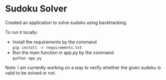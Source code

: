 # Sudoku Solver

Created an application to solve sudoku using backtracking.

To run it locally:
<ul>
    <li>Install the requirements by the command <br>
        <code>pip install -r requirements.txt</code>
</li>
<li>
    Run the main function in app.py by the command<br>
    <code>python app.py</code>
</li>
</ul>


Note: I am currently working on a way to verify whether the given sudoku is valid to be solved or not.